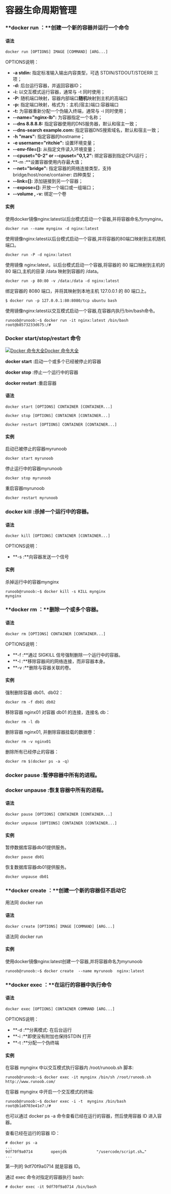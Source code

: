 # 容器生命周期管理

### **docker run ：**创建一个新的容器并运行一个命令

#### 语法

```text
docker run [OPTIONS] IMAGE [COMMAND] [ARG...]
```

OPTIONS说明：

* **-a stdin:** 指定标准输入输出内容类型，可选 STDIN/STDOUT/STDERR 三项；
* **-d:** 后台运行容器，并返回容器ID；
* **-i:** 以交互模式运行容器，通常与 -t 同时使用；
* **-P:** 随机端口映射，容器内部端口**随机**映射到主机的高端口
* **-p:** 指定端口映射，格式为：主机\(宿主\)端口:容器端口
* **-t:** 为容器重新分配一个伪输入终端，通常与 -i 同时使用；
* **--name="nginx-lb":** 为容器指定一个名称；
* **--dns 8.8.8.8:** 指定容器使用的DNS服务器，默认和宿主一致；
* **--dns-search example.com:** 指定容器DNS搜索域名，默认和宿主一致；
* **-h "mars":** 指定容器的hostname；
* **-e username="ritchie":** 设置环境变量；
* **--env-file=\[\]:** 从指定文件读入环境变量；
* **--cpuset="0-2" or --cpuset="0,1,2":** 绑定容器到指定CPU运行；
* **-m :**设置容器使用内存最大值；
* **--net="bridge":** 指定容器的网络连接类型，支持 bridge/host/none/container: 四种类型；
* **--link=\[\]:** 添加链接到另一个容器；
* **--expose=\[\]:** 开放一个端口或一组端口；
* **--volume , -v:** 绑定一个卷

#### 实例

使用docker镜像nginx:latest以后台模式启动一个容器,并将容器命名为mynginx。

```text
docker run --name mynginx -d nginx:latest
```

使用镜像nginx:latest以后台模式启动一个容器,并将容器的80端口映射到主机随机端口。

```text
docker run -P -d nginx:latest
```

使用镜像 nginx:latest，以后台模式启动一个容器,将容器的 80 端口映射到主机的 80 端口,主机的目录 /data 映射到容器的 /data。

```text
docker run -p 80:80 -v /data:/data -d nginx:latest
```

绑定容器的 8080 端口，并将其映射到本地主机 127.0.0.1 的 80 端口上。

```text
$ docker run -p 127.0.0.1:80:8080/tcp ubuntu bash
```

使用镜像nginx:latest以交互模式启动一个容器,在容器内执行/bin/bash命令。

```text
runoob@runoob:~$ docker run -it nginx:latest /bin/bash
root@b8573233d675:/# 
```

### Docker start/stop/restart 命令

[![ Docker &#x547D;&#x4EE4;&#x5927;&#x5168;](https://www.runoob.com/images/up.gif)Docker 命令大全](https://www.runoob.com/docker/docker-command-manual.html)

**docker start** :启动一个或多个已经被停止的容器

**docker stop** :停止一个运行中的容器

**docker restart** :重启容器

#### 语法

```text
docker start [OPTIONS] CONTAINER [CONTAINER...]
```

```text
docker stop [OPTIONS] CONTAINER [CONTAINER...]
```

```text
docker restart [OPTIONS] CONTAINER [CONTAINER...]
```

#### 实例

启动已被停止的容器myrunoob

```text
docker start myrunoob
```

停止运行中的容器myrunoob

```text
docker stop myrunoob
```

重启容器myrunoob

```text
docker restart myrunoob
```

### **docker kill** :杀掉一个运行中的容器。

#### 语法

```text
docker kill [OPTIONS] CONTAINER [CONTAINER...]
```

OPTIONS说明：

* **-s :**向容器发送一个信号

#### 实例

杀掉运行中的容器mynginx

```text
runoob@runoob:~$ docker kill -s KILL mynginx
mynginx
```

### **docker rm ：**删除一个或多个容器。

#### 语法

```text
docker rm [OPTIONS] CONTAINER [CONTAINER...]
```

OPTIONS说明：

* **-f :**通过 SIGKILL 信号强制删除一个运行中的容器。
* **-l :**移除容器间的网络连接，而非容器本身。
* **-v :**删除与容器关联的卷。

#### 实例

强制删除容器 db01、db02：

```text
docker rm -f db01 db02
```

移除容器 nginx01 对容器 db01 的连接，连接名 db：

```text
docker rm -l db 
```

删除容器 nginx01, 并删除容器挂载的数据卷：

```text
docker rm -v nginx01
```

删除所有已经停止的容器：

```text
docker rm $(docker ps -a -q)
```

### **docker pause** :暂停容器中所有的进程。

### **docker unpause** :恢复容器中所有的进程。

#### 语法

```text
docker pause [OPTIONS] CONTAINER [CONTAINER...]
```

```text
docker unpause [OPTIONS] CONTAINER [CONTAINER...]
```

#### 实例

暂停数据库容器db01提供服务。

```text
docker pause db01
```

恢复数据库容器db01提供服务。

```text
docker unpause db01
```

### **docker create ：**创建一个新的容器但不启动它

用法同 docker run

#### 语法

```text
docker create [OPTIONS] IMAGE [COMMAND] [ARG...]
```

语法同 docker run

#### 实例

使用docker镜像nginx:latest创建一个容器,并将容器命名为myrunoob

```text
runoob@runoob:~$ docker create  --name myrunoob  nginx:latest      
```

### **docker exec ：**在运行的容器中执行命令

#### 语法

```text
docker exec [OPTIONS] CONTAINER COMMAND [ARG...]
```

OPTIONS说明：

* **-d :**分离模式: 在后台运行
* **-i :**即使没有附加也保持STDIN 打开
* **-t :**分配一个伪终端

#### 实例

在容器 mynginx 中以交互模式执行容器内 /root/runoob.sh 脚本:

```text
runoob@runoob:~$ docker exec -it mynginx /bin/sh /root/runoob.sh
http://www.runoob.com/
```

在容器 mynginx 中开启一个交互模式的终端:

```text
runoob@runoob:~$ docker exec -i -t  mynginx /bin/bash
root@b1a0703e41e7:/#
```

也可以通过 docker ps -a 命令查看已经在运行的容器，然后使用容器 ID 进入容器。

查看已经在运行的容器 ID：

```text
# docker ps -a 
...
9df70f9a0714        openjdk             "/usercode/script.sh…" 
...
```

第一列的 9df70f9a0714 就是容器 ID。

通过 exec 命令对指定的容器执行 bash:

```text
# docker exec -it 9df70f9a0714 /bin/bash
```

